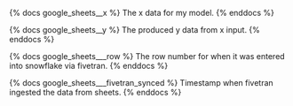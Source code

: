 {% docs google_sheets__x %}
The x data for my model.
{% enddocs %}

{% docs google_sheets__y %}
The produced y data from x input.
{% enddocs %}

{% docs google_sheets___row %}
The row number for when it was entered into snowflake via fivetran.
{% enddocs %}

{% docs google_sheets___fivetran_synced %}
Timestamp when fivetran ingested the data from sheets.
{% enddocs %}

